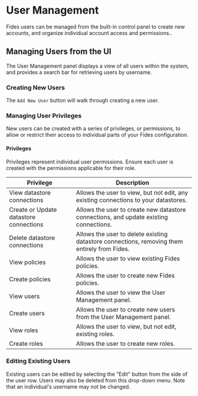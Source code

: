 # User Management

Fides users can be managed from the built-in control panel to create new accounts, and organize individual account access and permissions..
## Managing Users from the UI
The User Management panel displays a view of all users within the system, and provides a search bar for retrieving users by username. 

### Creating New Users
The `Add New User` button will walk through creating a new user.

### Managing User Privileges
New users can be created with a series of privileges, or permissions, to allow or restrict their access to individual parts of your Fides configuration. 

#### Privileges
Privileges represent individual user permissions. Ensure each user is created with the permissions applicable for their role.

| Privilege | Description |
|----|----|
| View datastore connections | Allows the user to view, but not edit, any existing connections to your datastores. |
| Create or Update datastore connections | Allows the user to create new datastore connections, and update existing connections. |
| Delete datastore connections | Allows the user to delete existing datastore connections, removing them entirely from Fides. |
| View policies | Allows the user to view existing Fides policies. | 
| Create policies | Allows the user to create new Fides policies. |
| View users | Allows the user to view the User Management panel. |
| Create users | Allows the user to create new users from the User Management panel. ||
| View roles | Allows the user to view, but not edit, existing roles. |
| Create roles | Allows the user to create new roles. |

### Editing Existing Users
Existing users can be edited by selecting the "Edit" button from the side of the user row. Users may also be deleted from this drop-down menu. Note that an individual's username may not be changed.